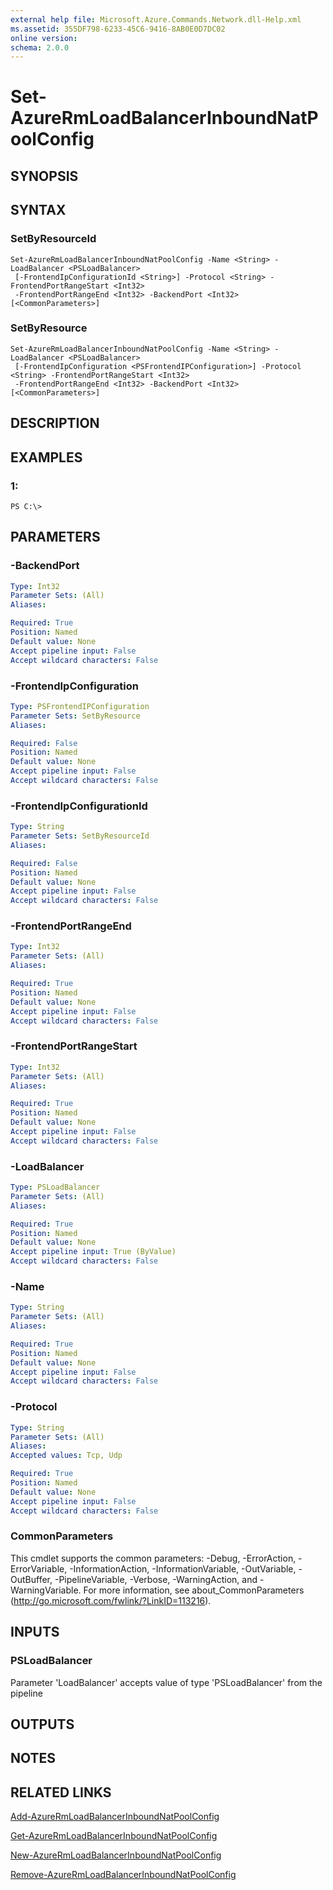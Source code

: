 ```yaml
---
external help file: Microsoft.Azure.Commands.Network.dll-Help.xml
ms.assetid: 355DF798-6233-45C6-9416-8AB0E0D7DC02
online version: 
schema: 2.0.0
---
```


# Set-AzureRmLoadBalancerInboundNatPoolConfig

## SYNOPSIS

## SYNTAX

### SetByResourceId
```
Set-AzureRmLoadBalancerInboundNatPoolConfig -Name <String> -LoadBalancer <PSLoadBalancer>
 [-FrontendIpConfigurationId <String>] -Protocol <String> -FrontendPortRangeStart <Int32>
 -FrontendPortRangeEnd <Int32> -BackendPort <Int32> [<CommonParameters>]
```

### SetByResource
```
Set-AzureRmLoadBalancerInboundNatPoolConfig -Name <String> -LoadBalancer <PSLoadBalancer>
 [-FrontendIpConfiguration <PSFrontendIPConfiguration>] -Protocol <String> -FrontendPortRangeStart <Int32>
 -FrontendPortRangeEnd <Int32> -BackendPort <Int32> [<CommonParameters>]
```

## DESCRIPTION

## EXAMPLES

### 1:
```
PS C:\>
```

## PARAMETERS

### -BackendPort
```yaml
Type: Int32
Parameter Sets: (All)
Aliases: 

Required: True
Position: Named
Default value: None
Accept pipeline input: False
Accept wildcard characters: False
```

### -FrontendIpConfiguration
```yaml
Type: PSFrontendIPConfiguration
Parameter Sets: SetByResource
Aliases: 

Required: False
Position: Named
Default value: None
Accept pipeline input: False
Accept wildcard characters: False
```

### -FrontendIpConfigurationId
```yaml
Type: String
Parameter Sets: SetByResourceId
Aliases: 

Required: False
Position: Named
Default value: None
Accept pipeline input: False
Accept wildcard characters: False
```

### -FrontendPortRangeEnd
```yaml
Type: Int32
Parameter Sets: (All)
Aliases: 

Required: True
Position: Named
Default value: None
Accept pipeline input: False
Accept wildcard characters: False
```

### -FrontendPortRangeStart
```yaml
Type: Int32
Parameter Sets: (All)
Aliases: 

Required: True
Position: Named
Default value: None
Accept pipeline input: False
Accept wildcard characters: False
```

### -LoadBalancer
```yaml
Type: PSLoadBalancer
Parameter Sets: (All)
Aliases: 

Required: True
Position: Named
Default value: None
Accept pipeline input: True (ByValue)
Accept wildcard characters: False
```

### -Name
```yaml
Type: String
Parameter Sets: (All)
Aliases: 

Required: True
Position: Named
Default value: None
Accept pipeline input: False
Accept wildcard characters: False
```

### -Protocol
```yaml
Type: String
Parameter Sets: (All)
Aliases: 
Accepted values: Tcp, Udp

Required: True
Position: Named
Default value: None
Accept pipeline input: False
Accept wildcard characters: False
```

### CommonParameters
This cmdlet supports the common parameters: -Debug, -ErrorAction, -ErrorVariable, -InformationAction, -InformationVariable, -OutVariable, -OutBuffer, -PipelineVariable, -Verbose, -WarningAction, and -WarningVariable. For more information, see about_CommonParameters (http://go.microsoft.com/fwlink/?LinkID=113216).

## INPUTS

### PSLoadBalancer

Parameter 'LoadBalancer' accepts value of type 'PSLoadBalancer' from the pipeline

## OUTPUTS

## NOTES

## RELATED LINKS

[Add-AzureRmLoadBalancerInboundNatPoolConfig](./Add-AzureRmLoadBalancerInboundNatPoolConfig.md)

[Get-AzureRmLoadBalancerInboundNatPoolConfig](./Get-AzureRmLoadBalancerInboundNatPoolConfig.md)

[New-AzureRmLoadBalancerInboundNatPoolConfig](./New-AzureRmLoadBalancerInboundNatPoolConfig.md)

[Remove-AzureRmLoadBalancerInboundNatPoolConfig](./Remove-AzureRmLoadBalancerInboundNatPoolConfig.md)


